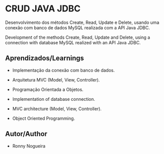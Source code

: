 
# CRUD JAVA JDBC

Desenvolvimento dos métodos Create, Read, Update e Delete, usando uma conexão com banco de dados MySQL realizada com a API Java JDBC.

Development of the methods Create, Read, Update and Delete, using  a connection with database MySQL realized with an API Java JDBC.


## Aprendizados/Learnings

- Implementação da conexão com banco de dados.
- Arquitetura MVC (Model, View, Controller).
- Programação Orientada a Objetos.

- Implementation of database connection.
- MVC architecture (Model, View, Controller).
- Object Oriented Programming.

## Autor/Author

- Ronny Nogueira
